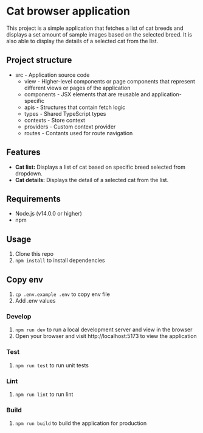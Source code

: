 # Cat browser application

This project is a simple application that fetches a list of cat breeds and displays a set amount of sample images based on the selected breed. It is also able to display the details of a selected cat from the list.

## Project structure

- src - Application source code
  - view - Higher-level components or page components that represent different views or pages of the application
  - components - JSX elements that are reusable and application-specific
  - apis - Structures that contain fetch logic
  - types - Shared TypeScript types
  - contexts - Store context
  - providers - Custom context provider
  - routes - Contants used for route navigation

## Features

- **Cat list:** Displays a list of cat based on specific breed selected from dropdown.
- **Cat details:** Displays the detail of a selected cat from the list.

## Requirements

- Node.js (v14.0.0 or higher)
- npm

## Usage

1. Clone this repo
2. `npm install` to install dependencies

## Copy env

1. `cp .env.example .env` to copy env file
2. Add .env values

### Develop

1. `npm run dev` to run a local development server and view in the browser
2. Open your browser and visit http://localhost:5173 to view the application

### Test

1. `npm run test` to run unit tests

### Lint

1. `npm run lint` to run lint

### Build

1. `npm run build` to build the application for production
